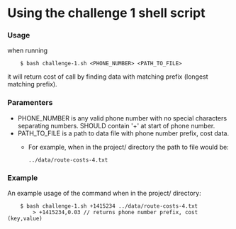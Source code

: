 # Using the challenge 1 shell script
### Usage
when running 

        $ bash challenge-1.sh <PHONE_NUMBER> <PATH_TO_FILE>

it will return cost of call by finding data with matching prefix (longest matching prefix).

### Paramenters 

- PHONE_NUMBER is any valid phone number with no special characters separating numbers. SHOULD contain '+' at start of phone number.
- PATH_TO_FILE is a path to data file with phone number prefix, cost data.
    - For example, when in the project/ directory the path to file would be:

        
        ```../data/route-costs-4.txt```

### Example
An example usage of the command when in the project/ directory:

        $ bash challenge-1.sh +1415234 ../data/route-costs-4.txt
            > +1415234,0.03 // returns phone number prefix, cost (key,value)


